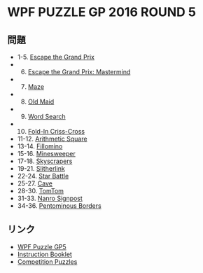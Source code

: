 # WPF PUZZLE GP 2016 ROUND 5

## 問題
- 1-5. [Escape the Grand Prix](../puzzle/escapethegrandprix.md)
- 6. [Escape the Grand Prix: Mastermind](../puzzle/escapethegrandprix-mastermind.md)
- 7. [Maze](../puzzle/maze.md)
- 8. [Old Maid](../puzzle/oldmaid.md)
- 9. [Word Search](../puzzle/wordsearch.md)
- 10. [Fold-In Criss-Cross](../puzzle/foldin-crisscross.md)
- 11-12. [Arithmetic Square](../puzzle/arithmeticsquare.md)
- 13-14. [Fillomino](../puzzle/fillomino.md)
- 15-16. [Minesweeper](../puzzle/minesweeper.md)
- 17-18. [Skyscrapers](../puzzle/skyscrapers.md)
- 19-21. [Slitherlink](../puzzle/slitherlink.md)
- 22-24. [Star Battle](../puzzle/starbattle.md)
- 25-27. [Cave](../puzzle/cave.md)
- 28-30. [TomTom](../puzzle/tomtom.md)
- 31-33. [Nanro Signpost](../puzzle/nanro-signpost.md)
- 34-36. [Pentominous Borders](../puzzle/pentominous-borders.md)

## リンク
- [WPF Puzzle GP5](https://gp.worldpuzzle.org/content/wpf-puzzle-gp5-1)
- [Instruction Booklet](https://gp.worldpuzzle.org/content/instruction-booklet-42)
- [Competition Puzzles](https://gp.worldpuzzle.org/content/competition-puzzles-8)
